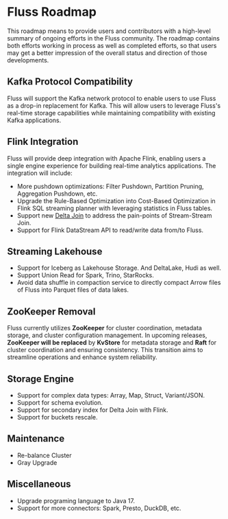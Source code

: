 # Fluss Roadmap

This roadmap means to provide users and contributors with a high-level summary of ongoing efforts in the Fluss community.
The roadmap contains both efforts working in process as well as completed efforts, so that users may get a better impression of the overall status and direction of those developments.

## Kafka Protocol Compatibility

Fluss will support the Kafka network protocol to enable users to use Fluss as a drop-in replacement for Kafka. This will allow users to leverage Fluss's real-time storage capabilities while maintaining compatibility with existing Kafka applications.

## Flink Integration

Fluss will provide deep integration with Apache Flink, enabling users a single engine experience for building real-time analytics applications.
The integration will include:
- More pushdown optimizations: Filter Pushdown, Partition Pruning, Aggregation Pushdown, etc.
- Upgrade the Rule-Based Optimization into Cost-Based Optimization in Flink SQL streaming planner with leveraging statistics in Fluss tables.
- Support new [Delta Join](https://cwiki.apache.org/confluence/display/FLINK/FLIP-486%3A+Introduce+A+New+DeltaJoin) to address the pain-points of Stream-Stream Join.
- Support for Flink DataStream API to read/write data from/to Fluss.

## Streaming Lakehouse

- Support for Iceberg as Lakehouse Storage. And DeltaLake, Hudi as well.
- Support Union Read for Spark, Trino, StarRocks.
- Avoid data shuffle in compaction service to directly compact Arrow files of Fluss into Parquet files of data lakes.

## ZooKeeper Removal

Fluss currently utilizes **ZooKeeper** for cluster coordination, metadata storage, and cluster configuration management.
In upcoming releases, **ZooKeeper will be replaced** by **KvStore** for metadata storage and **Raft** for cluster coordination and ensuring consistency.
This transition aims to streamline operations and enhance system reliability.

## Storage Engine

- Support for complex data types: Array, Map, Struct, Variant/JSON.
- Support for schema evolution.
- Support for secondary index for Delta Join with Flink.
- Support for buckets rescale.

## Maintenance

- Re-balance Cluster
- Gray Upgrade

## Miscellaneous

- Upgrade programing language to Java 17.
- Support for more connectors: Spark, Presto, DuckDB, etc.
